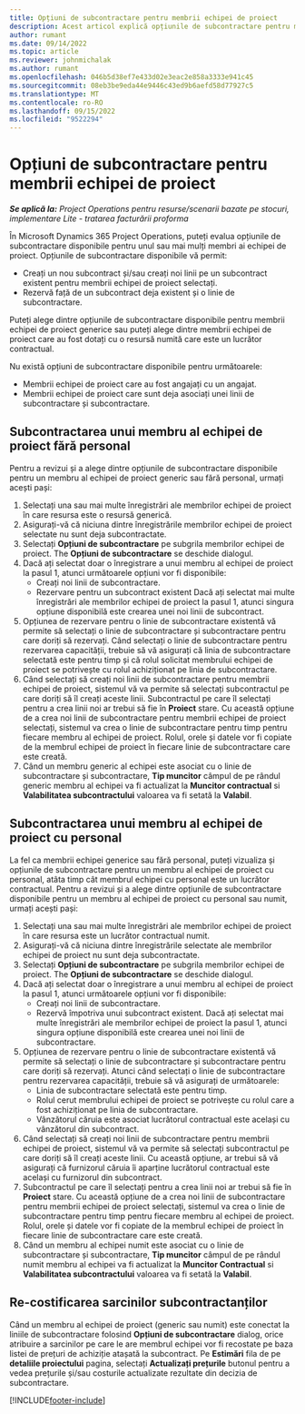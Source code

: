```yaml
---
title: Opțiuni de subcontractare pentru membrii echipei de proiect
description: Acest articol explică opțiunile de subcontractare pentru membrii echipei de proiect în Microsoft Dynamics 365 Project Operations.
author: rumant
ms.date: 09/14/2022
ms.topic: article
ms.reviewer: johnmichalak
ms.author: rumant
ms.openlocfilehash: 046b5d38ef7e433d02e3eac2e858a3333e941c45
ms.sourcegitcommit: 08eb3be9eda44e9446c43ed9b6aefd58d77927c5
ms.translationtype: MT
ms.contentlocale: ro-RO
ms.lasthandoff: 09/15/2022
ms.locfileid: "9522294"
---
```

# <a name="subcontracting-options-for-project-team-members"></a>Opțiuni de subcontractare pentru membrii echipei de proiect

_**Se aplică la:** Project Operations pentru resurse/scenarii bazate pe stocuri, implementare Lite - tratarea facturării proforma_

În Microsoft Dynamics 365 Project Operations, puteți evalua opțiunile de subcontractare disponibile pentru unul sau mai mulți membri ai echipei de proiect. Opțiunile de subcontractare disponibile vă permit:

- Creați un nou subcontract și/sau creați noi linii pe un subcontract existent pentru membrii echipei de proiect selectați. 
- Rezervă față de un subcontract deja existent și o linie de subcontractare. 

Puteți alege dintre opțiunile de subcontractare disponibile pentru membrii echipei de proiect generice sau puteți alege dintre membrii echipei de proiect care au fost dotați cu o resursă numită care este un lucrător contractual. 

Nu există opțiuni de subcontractare disponibile pentru următoarele:

- Membrii echipei de proiect care au fost angajați cu un angajat. 
- Membrii echipei de proiect care sunt deja asociați unei linii de subcontractare și subcontractare. 

## <a name="subcontracting-an-unstaffed-project-team-member"></a>Subcontractarea unui membru al echipei de proiect fără personal

Pentru a revizui și a alege dintre opțiunile de subcontractare disponibile pentru un membru al echipei de proiect generic sau fără personal, urmați acești pași:

1. Selectați una sau mai multe înregistrări ale membrilor echipei de proiect în care resursa este o resursă generică.
2. Asigurați-vă că niciuna dintre înregistrările membrilor echipei de proiect selectate nu sunt deja subcontractate. 
3. Selectați **Opțiuni de subcontractare** pe subgrila membrilor echipei de proiect. The **Opțiuni de subcontractare** se deschide dialogul. 
4. Dacă ați selectat doar o înregistrare a unui membru al echipei de proiect la pasul 1, atunci următoarele opțiuni vor fi disponibile:
    - Creați noi linii de subcontractare. 
    - Rezervare pentru un subcontract existent Dacă ați selectat mai multe înregistrări ale membrilor echipei de proiect la pasul 1, atunci singura opțiune disponibilă este crearea unei noi linii de subcontract.
5. Opțiunea de rezervare pentru o linie de subcontractare existentă vă permite să selectați o linie de subcontractare și subcontractare pentru care doriți să rezervați. Când selectați o linie de subcontractare pentru rezervarea capacității, trebuie să vă asigurați că linia de subcontractare selectată este pentru timp și că rolul solicitat membrului echipei de proiect se potrivește cu rolul achiziționat pe linia de subcontractare.
6. Când selectați să creați noi linii de subcontractare pentru membrii echipei de proiect, sistemul vă va permite să selectați subcontractul pe care doriți să îl creați aceste linii. Subcontractul pe care îl selectați pentru a crea linii noi ar trebui să fie în **Proiect** stare. Cu această opțiune de a crea noi linii de subcontractare pentru membrii echipei de proiect selectați, sistemul va crea o linie de subcontractare pentru timp pentru fiecare membru al echipei de proiect. Rolul, orele și datele vor fi copiate de la membrul echipei de proiect în fiecare linie de subcontractare care este creată. 
7. Când un membru generic al echipei este asociat cu o linie de subcontractare și subcontractare, **Tip muncitor** câmpul de pe rândul generic membru al echipei va fi actualizat la **Muncitor contractual** si **Valabilitatea subcontractului** valoarea va fi setată la **Valabil**.

## <a name="subcontracting-a-staffed-project-team-member"></a>Subcontractarea unui membru al echipei de proiect cu personal

La fel ca membrii echipei generice sau fără personal, puteți vizualiza și opțiunile de subcontractare pentru un membru al echipei de proiect cu personal, atâta timp cât membrul echipei cu personal este un lucrător contractual. Pentru a revizui și a alege dintre opțiunile de subcontractare disponibile pentru un membru al echipei de proiect cu personal sau numit, urmați acești pași:

1. Selectați una sau mai multe înregistrări ale membrilor echipei de proiect în care resursa este un lucrător contractual numit.
2. Asigurați-vă că niciuna dintre înregistrările selectate ale membrilor echipei de proiect nu sunt deja subcontractate. 
3. Selectați **Opțiuni de subcontractare** pe subgrila membrilor echipei de proiect. The **Opțiuni de subcontractare** se deschide dialogul. 
4. Dacă ați selectat doar o înregistrare a unui membru al echipei de proiect la pasul 1, atunci următoarele opțiuni vor fi disponibile:
      - Creați noi linii de subcontractare.
      - Rezervă împotriva unui subcontract existent.
  Dacă ați selectat mai multe înregistrări ale membrilor echipei de proiect la pasul 1, atunci singura opțiune disponibilă este crearea unei noi linii de subcontractare.
5. Opțiunea de rezervare pentru o linie de subcontractare existentă vă permite să selectați o linie de subcontractare și subcontractare pentru care doriți să rezervați. Atunci când selectați o linie de subcontractare pentru rezervarea capacității, trebuie să vă asigurați de următoarele:
      - Linia de subcontractare selectată este pentru timp. 
      - Rolul cerut membrului echipei de proiect se potrivește cu rolul care a fost achiziționat pe linia de subcontractare. 
      - Vânzătorul căruia este asociat lucrătorul contractual este același cu vânzătorul din subcontract.
6. Când selectați să creați noi linii de subcontractare pentru membrii echipei de proiect, sistemul vă va permite să selectați subcontractul pe care doriți să îl creați aceste linii. Cu această opțiune, ar trebui să vă asigurați că furnizorul căruia îi aparține lucrătorul contractual este același cu furnizorul din subcontract. 
7. Subcontractul pe care îl selectați pentru a crea linii noi ar trebui să fie în **Proiect** stare. Cu această opțiune de a crea noi linii de subcontractare pentru membrii echipei de proiect selectați, sistemul va crea o linie de subcontractare pentru timp pentru fiecare membru al echipei de proiect. Rolul, orele și datele vor fi copiate de la membrul echipei de proiect în fiecare linie de subcontractare care este creată.  
8. Când un membru al echipei numit este asociat cu o linie de subcontractare și subcontractare, **Tip muncitor** câmpul de pe rândul numit membru al echipei va fi actualizat la **Muncitor Contractual** si **Valabilitatea subcontractului** valoarea va fi setată la **Valabil**.

## <a name="re-costing-subcontractor-assignments"></a>Re-costificarea sarcinilor subcontractanților

Când un membru al echipei de proiect (generic sau numit) este conectat la liniile de subcontractare folosind **Opțiuni de subcontractare** dialog, orice atribuire a sarcinilor pe care le are membrul echipei vor fi recostate pe baza listei de prețuri de achiziție atașată la subcontract. Pe **Estimări** fila de pe **detaliile proiectului** pagina, selectați **Actualizați prețurile** butonul pentru a vedea prețurile și/sau costurile actualizate rezultate din decizia de subcontractare.

[!INCLUDE[footer-include](../../includes/footer-banner.md)]
